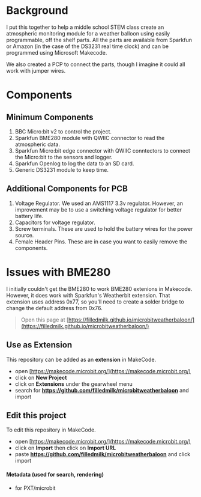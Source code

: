 # Background
I put this together to help a middle school STEM class create an atmospheric monitoring module for a  weather balloon using easily programmable, off the shelf parts. All the parts are available from Sparkfun or Amazon (in the case of the DS3231 real time clock) and can be programmed using Microsoft Makecode.

We also created a PCP to connect the parts, though I imagine it could all work with jumper wires.

# Components
## Minimum Components
1. BBC Micro:bit v2 to control the project.
2. Sparkfun BME280 module with QWIIC connector to read the atmospheric data.
3. Sparkfun Micro:bit edge connector with QWIIC conntectors to connect the Micro:bit to the sensors and logger.
4. Sparkfun Openlog to log the data to an SD card.
5. Generic DS3231 module to keep time.

## Additional Components for PCB
1. Voltage Regulator. We used an AMS1117 3.3v regulator. However, an improvement may be to use a switching voltage regulator for better battery life.
2. Capacitors for voltage regulator.
3. Screw terminals. These are used to hold the battery wires for the power source.
4. Female Header Pins. These are in case you want to easily remove the components.

# Issues with BME280
I initially couldn't get the BME280 to work BME280 extenions in Makecode. However, it does work with Sparkfun's Weatherbit extension. That extension uses address 0x77, so you'll need to create a solder bridge to change the default address from 0x76.


> Open this page at [https://filledmilk.github.io/microbitweatherbaloon/](https://filledmilk.github.io/microbitweatherbaloon/)

## Use as Extension

This repository can be added as an **extension** in MakeCode.

* open [https://makecode.microbit.org/](https://makecode.microbit.org/)
* click on **New Project**
* click on **Extensions** under the gearwheel menu
* search for **https://github.com/filledmilk/microbitweatherbaloon** and import

## Edit this project

To edit this repository in MakeCode.

* open [https://makecode.microbit.org/](https://makecode.microbit.org/)
* click on **Import** then click on **Import URL**
* paste **https://github.com/filledmilk/microbitweatherbaloon** and click import

#### Metadata (used for search, rendering)

* for PXT/microbit
<script src="https://makecode.com/gh-pages-embed.js"></script><script>makeCodeRender("{{ site.makecode.home_url }}", "{{ site.github.owner_name }}/{{ site.github.repository_name }}");</script>
